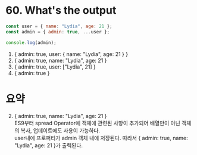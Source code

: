 # 60. What's the output

```javascript
const user = { name: "Lydia", age: 21 };
const admin = { admin: true, ...user };

console.log(admin);
```

1. { admin: true, user: { name: "Lydia", age: 21 } }
2. { admin: true, name: "Lydia", age: 21 }
3. { admin: true, user: ["Lydia", 21] }
4. { admin: true }

# 요약

2. { admin: true, name: "Lydia", age: 21 }<br>
   ES9부터 spread Operator에 객체에 관련된 사항이 추가되어 배열만이 아닌 객체의 복사, 업데이트에도 사용이 가능하다. <br>
   user내에 프로퍼티가 admin 객체 내에 저장된다. 따라서 { admin: true, name: "Lydia", age: 21 }가 출력된다.
